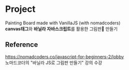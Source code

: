 # Project
Painting Board made with VanillaJS (with nomadcoders)
<br> <b>canvas태그</b>와 <b>바닐라 자바스크립트</b>를 활용한 그림판🎨 만들기

## Reference
https://nomadcoders.co/javascript-for-beginners-2/lobby
<br> 노마드코더의 "바닐라 JS로 그림판 만들기" 강의 수강
